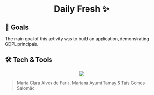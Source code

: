 <h1 align=center>Daily Fresh ✨</h1>

## 🎯 Goals
<p>The main goal of this activity was to build an application, demonstrating GDPL principals.</p>

## 🛠 Tech & Tools
<p align=center>
<img src="https://img.shields.io/badge/typescript-%23007ACC.svg?style=for-the-badge&logo=typescript&logoColor=white"></img>
</p>

> Maria Clara Alves de Faria, Mariana Ayumi Tamay & Taís Gomes Salomão